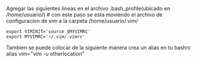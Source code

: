 Agregar las siguientes lineas en el archivo .bash_profile(ubicado en /home/usuario/) # con este paso se esta moviendo el archivo de configuracion de vim a la carpeta /home/usuario/.vim/

	export VIMINIT='source $MYVIMRC'
	export MYVIMRC='~/.vim/.vimrc'

Tambien se puede colocar de la siguiente manera 
	crea un alias en tu bashrc alias vim="vim -u otherlocation"


